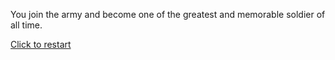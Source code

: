 You join the army and become one of the greatest and memorable soldier of all time.

[Click to restart](../run.md)
